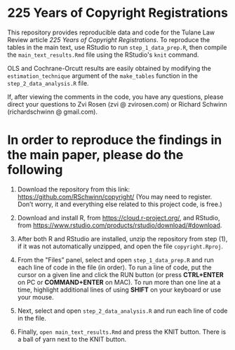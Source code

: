 # 225 Years of Copyright Registrations

This repository provides reproducible data and code for the Tulane Law Review article *225 Years of Copyright Registrations*. To reproduce the tables in the main text, use RStudio to run `step_1_data_prep.R`, then compile the `main_text_results.Rmd` file using the RStudio's `knit` command.

OLS and Cochrane-Orcutt results are easily obtained by modifying the `estimation_technique` argument of the `make_tables` function in the `step_2_data_analysis.R` file.

If, after viewing the comments in the code, you have any questions, please direct your questions to Zvi Rosen (zvi @ zvirosen.com) or Richard Schwinn (richardschwinn @ gmail.com).

# In order to reproduce the findings in the main paper, please do the following
 
1. Download the repository from this link: 
https://github.com/RSchwinn/copyright/
(You may need to register. Don’t worry, it and everything else related to this project code, is free.)
 
2. Download and install R, from https://cloud.r-project.org/, and RStudio, from https://www.rstudio.com/products/rstudio/download/#download.
 
3. After both R and RStudio are installed, unzip the repository from step (1), if it was not automatically unzipped, and open the file `copyright.Rproj`.
 
4. From the "Files” panel, select and open `step_1_data_prep.R` and run each line of code in the file (in order). To run a line of code, put the cursor on a given line and click the RUN button (or press **CTRL+ENTER** on PC or **COMMAND+ENTER** on MAC). To run more than one line at a time, highlight additional lines of using **SHIFT** on your keyboard or use your mouse.
 
5. Next, select and open `step_2_data_analysis.R` and run each line of code in the file.

6. Finally, `open main_text_results.Rmd` and press the KNIT button. There is a ball of yarn next to the KNIT button.
